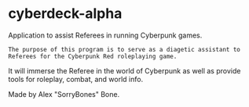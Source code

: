 # cyberdeck-alpha
Application to assist Referees in running Cyberpunk games.

    The purpose of this program is to serve as a diagetic assistant to Referees for the Cyberpunk Red roleplaying game.
It will immerse the Referee in the world of Cyberpunk as well as provide tools for roleplay, combat, and world info.

Made by Alex "SorryBones" Bone.
